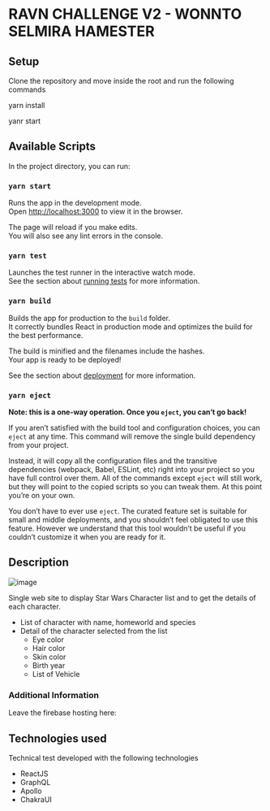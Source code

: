 # RAVN CHALLENGE V2 - WONNTO SELMIRA HAMESTER

## Setup

Clone the repository and move inside the root and run the following commands

yarn install

yanr start

## Available Scripts

In the project directory, you can run:

### `yarn start`

Runs the app in the development mode.\
Open [http://localhost:3000](http://localhost:3000) to view it in the browser.

The page will reload if you make edits.\
You will also see any lint errors in the console.

### `yarn test`

Launches the test runner in the interactive watch mode.\
See the section about [running tests](https://facebook.github.io/create-react-app/docs/running-tests) for more information.

### `yarn build`

Builds the app for production to the `build` folder.\
It correctly bundles React in production mode and optimizes the build for the best performance.

The build is minified and the filenames include the hashes.\
Your app is ready to be deployed!

See the section about [deployment](https://facebook.github.io/create-react-app/docs/deployment) for more information.

### `yarn eject`

**Note: this is a one-way operation. Once you `eject`, you can’t go back!**

If you aren’t satisfied with the build tool and configuration choices, you can `eject` at any time. This command will remove the single build dependency from your project.

Instead, it will copy all the configuration files and the transitive dependencies (webpack, Babel, ESLint, etc) right into your project so you have full control over them. All of the commands except `eject` will still work, but they will point to the copied scripts so you can tweak them. At this point you’re on your own.

You don’t have to ever use `eject`. The curated feature set is suitable for small and middle deployments, and you shouldn’t feel obligated to use this feature. However we understand that this tool wouldn’t be useful if you couldn’t customize it when you are ready for it.

## Description

![image](https://user-images.githubusercontent.com/57273227/114982443-b1a4c200-9e4c-11eb-9ae3-35d2b3bc931c.png)

Single web site to display Star Wars Character list and to get the details of each character.

- List of character with name, homeworld and species
- Detail of the character selected from the list
  - Eye color
  - Hair color
  - Skin color
  - Birth year
  - List of Vehicle

### Additional Information

Leave the firebase hosting here:

## Technologies used

Technical test developed with the following technologies

- ReactJS
- GraphQL
- Apollo
- ChakraUI
